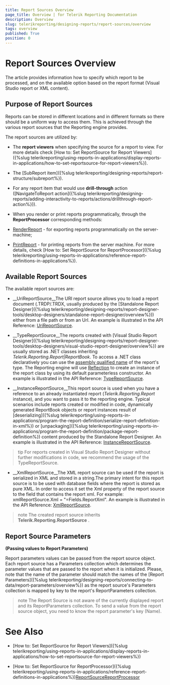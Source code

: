 ```yaml
---
title: Report Sources Overview
page_title: Overview | for Telerik Reporting Documentation
description: Overview
slug: telerikreporting/designing-reports/report-sources/overview
tags: overview
published: True
position: 0
---
```


# Report Sources Overview



The article provides information how to specify which report to be processed, and on the available option based on        the report format (Visual Studio report or XML content). 

## Purpose of Report Sources

Reports can be stored in different locations and in different formats so there should be a uniform way to           access them. This is achieved through the various report sources that the Reporting engine provides.         

The report sources are utilized by:

* The __report viewers__ when specifying the source for a report to view. For more details check                [How to: Set ReportSource for Report Viewers]({%slug telerikreporting/using-reports-in-applications/display-reports-in-applications/how-to-set-reportsource-for-report-viewers%}).             

* The [SubReport item]({%slug telerikreporting/designing-reports/report-structure/subreport%}).             

* For any report item that would use __drill-through__ action               ([NavigateToReport action]({%slug telerikreporting/designing-reports/adding-interactivity-to-reports/actions/drillthrough-report-action%})).             

* When you render or print reports programmatically, through the __ReportProcessor__                corresponding methods:             

* [RenderReport](/reporting/api/Telerik.Reporting.Processing.ReportProcessor#Telerik_Reporting_Processing_ReportProcessor_RenderReport_System_String_Telerik_Reporting_ReportSource_System_Collections_Hashtable_)                   - for exporting reports programmatically on the server-machine;                 

* [PrintReport](/reporting/api/Telerik.Reporting.Processing.ReportProcessor#Telerik_Reporting_Processing_ReportProcessor_PrintReport_Telerik_Reporting_ReportSource_System_Drawing_Printing_PrinterSettings_)                   - for printing reports from the server machine.                 For more details, check [How to: Set ReportSource for ReportProcessor]({%slug telerikreporting/using-reports-in-applications/reference-report-definitions-in-applications%}).             

## Available Report Sources

The available report sources are:

* __UriReportSource__The URI report source allows you to load a report document (.TRDP/.TRDX,               usually produced by the [Standalone Report Designer]({%slug telerikreporting/designing-reports/report-designer-tools/desktop-designers/standalone-report-designer/overview%})) either from a file path or from an Url.             An example is illustrated in the API Reference: [UriReportSource](/reporting/api/Telerik.Reporting.UriReportSource).             

* __TypeReportSource__The reports created with [Visual Studio Report Designer]({%slug telerikreporting/designing-reports/report-designer-tools/desktop-designers/visual-studio-report-designer/overview%}) are usually stored as .NET classes inheriting               *Telerik.Reporting.Report|ReportBook*.               To access a .NET class declaratively you can use the [assembly qualified name](http://msdn.microsoft.com/en-us/library/30wyt9tk) of the report's type. The Reporting engine will use [Reflection](https://msdn.microsoft.com/en-us/library/ms173183(v=vs.110).aspx) to create an instance of the report class by using its default parameterless constructor.             An example is illustrated in the API Reference: [TypeReportSource](/reporting/api/Telerik.Reporting.TypeReportSource).             

* __InstanceReportSource__This report source is used when you have a reference to an already instantiated report (*Telerik.Reporting.Report* instance),               and you want to pass it to the reporting engine. Typical scenarios include reports created or modified in code, dynamically generated ReportBook objects               or report instances result of [deserializing]({%slug telerikreporting/using-reports-in-applications/program-the-report-definition/serialize-report-definition-in-xml%})               or [unpackaging]({%slug telerikreporting/using-reports-in-applications/program-the-report-definition/package-report-definition%}) content produced by the Standalone Report Designer.             An example is illustrated in the API Reference: [InstanceReportSource](/reporting/api/Telerik.Reporting.InstanceReportSource).             

>tip For reports created in Visual Studio Report Designer without further modifications in code, we recommend the usage of the TypeReportSource.


* __XmlReportSource__The XML report source can be used if the report is serialized in XML and stored in a string.The primary intent for this report source is to be used with database fields where the report is stored as               pure XML. In order to access it set the Xml property of the report source to the field that contains the               report xml. For example: xmlReportSource.Xml = "=Fields.ReportXml".             An example is illustrated in the API Reference: [XmlReportSource](/reporting/api/Telerik.Reporting.XmlReportSource).             

>note The created report source inherits  __Telerik.Reporting.ReportSource__ .           


## Report Source Parameters

__(Passing values to Report Parameters)__

Report parameters values can be passed from the report source object. Each report source has a Parameters collection           which determines the parameter values that are passed to the report when it is initialized. Please, note that the name of the parameter           should match the names of the [Report Parameters]({%slug telerikreporting/designing-reports/connecting-to-data/report-parameters/overview%})           as the report source's Parameters collection is mapped by key to the report's ReportParameters collection.         

>note The Report Source is not aware of the currently displayed report and its ReportParameters collection.             To send a value from the report source object, you need to know the report parameter's key (Name).           


# See Also


 * [How to: Set ReportSource for Report Viewers]({%slug telerikreporting/using-reports-in-applications/display-reports-in-applications/how-to-set-reportsource-for-report-viewers%})

 * [How to: Set ReportSource for ReportProcessor]({%slug telerikreporting/using-reports-in-applications/reference-report-definitions-in-applications%})[ReportSource](/reporting/api/Telerik.Reporting.ReportSource)[ReportProcessor](/reporting/api/Telerik.Reporting.Processing.ReportProcessor)
